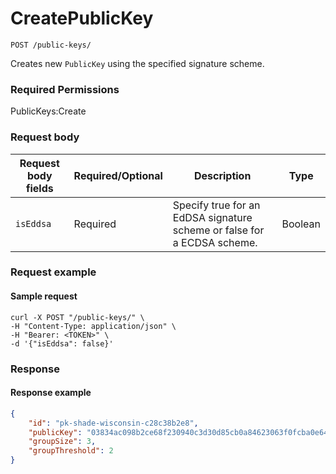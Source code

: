 # CreatePublicKey

`POST /public-keys/`

Creates new `PublicKey` using the specified signature scheme.

### Required Permissions <a href="#scopes" id="scopes"></a>

PublicKeys:Create

### Request body <a href="#request-body" id="request-body"></a>

| Request body fields | Required/Optional | Description                                                              | Type    |
| ------------------- | ----------------- | ------------------------------------------------------------------------ | ------- |
| `isEddsa`           | Required          | Specify true for an EdDSA signature scheme or false for a  ECDSA scheme. | Boolean |

### Request example <a href="#request-example.1" id="request-example.1"></a>

#### Sample request <a href="#sample-request" id="sample-request"></a>

```shell
curl -X POST "/public-keys/" \
-H "Content-Type: application/json" \
-H "Bearer: <TOKEN>" \
-d '{"isEddsa": false}'
```

### Response <a href="#response" id="response"></a>

#### Response example <a href="#response-example" id="response-example"></a>

```json
{
    "id": "pk-shade-wisconsin-c28c38b2e8",
    "publicKey": "03834ac098b2ce68f230940c3d30d85cb0a84623063f0fcba0e64dacf5a825e91c",
    "groupSize": 3,
    "groupThreshold": 2
}
```
